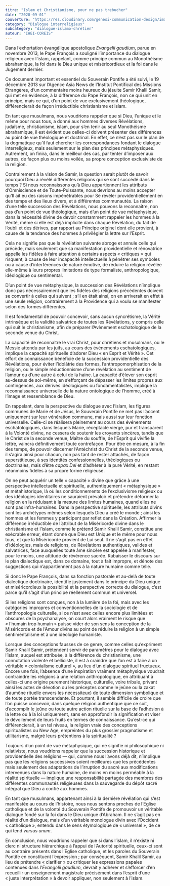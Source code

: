 ```yaml
---
titre: "Islam et Christianisme, pour ne pas trebucher"
date: "2020-09-01"
couverture: "https://res.cloudinary.com/genesi-communication-design/image/upload/v1604586813/ihei/couvertures/dialogue-interreligieux-3_fj6d78.jpg"
category: "Dialogue interreligieux"
subcategory: "dialogue-islamo-chrétien"
auteur: "IHEI-COREIS"
---
```


Dans l’exhortation évangélique apostolique *Evangelii gaudium*, parue en novembre 2013, le Pape François a souligné l’importance du dialogue religieux avec l’islam, rappelant, comme principe commun au Monothéisme abrahamique, la foi dans le Dieu unique et miséricordieux et la foi dans le Jugement dernier.

Ce document important et essentiel du Souverain Pontife a été suivi, le 19 décembre 2013 sur l’Agence Asia News de l’Institut Pontifical des Missions Etrangères, d’un commentaire moins heureux du jésuite Samir Khalil Samir, qui met en évidence, à la différence du Pape François, non ce qui unit en principe, mais ce qui, d’un point de vue exclusivement théologique, différencierait de façon irréductible christianisme et islam.

En tant que musulmans, nous voudrions rappeler que si Dieu, l’unique et le même pour nous tous, a donné aux hommes diverses Révélations, judaïsme, christianisme, islam, pour s’en tenir au seul Monothéisme abrahamique, il est évident que celles-ci doivent présenter des différences au point de vue théologique et doctrinal. En effet, ce n’est pas sur le plan de la dogmatique qu’il faut chercher les correspondances fondant le dialogue interreligieux, mais seulement sur le plan des principes métaphysiques. Autrement, on finira, dans le meilleur des cas, par tenter d’imposer aux autres, de façon plus ou moins voilée, sa propre conception exclusiviste de la religion.

Contrairement à la vision de Samir, la question serait plutôt de savoir pourquoi Dieu a révélé différentes religions qui se sont succédé dans le temps&nbsp;? Si nous reconnaissons qu’à Dieu appartiennent les attributs d’Omniscience et de Toute-Puissante, nous devrions au moins accepter qu’Il ait eu des raisons impénétrables pour Se révéler providentiellement en des temps et des lieux divers, et à différentes communautés. La raison d’une telle succession des Révélations, nous pouvons la reconnaître, non pas d’un point de vue théologique, mais d’un point de vue métaphysique, dans la nécessité divine de devoir constamment rappeler les hommes à la Vérité, même si elle est déjà implicite dans chaque Révélation, du fait de l’oubli et des dérives, par rapport au Principe originel dont elle provient, à cause de la tendance des hommes à privilégier la lettre sur l’Esprit.

Cela ne signifie pas que la révélation suivante abroge et annule celle qui précède, mais seulement que sa manifestation providentielle et rénovatrice appelle les fidèles à faire attention à certains aspects «&nbsp;critiques&nbsp;» qui risquent, à cause de leur incapacité intellectuelle à pénétrer ses symboles ou à cause d’interférences de nature émotive, de réduire la religion révélée elle-même à leurs propres limitations de type formaliste, anthropologique, idéologique ou sentimental.

D’un point de vue métaphysique, la succession des Révélations n’implique donc pas nécessairement que les fidèles des religions précédentes doivent se convertir à celles qui suivent&nbsp;; s’il en était ainsi, on en arriverait en effet à une seule religion, contrairement à la Providence qui a voulu se manifester selon des formes différentes.

Il est fondamental de pouvoir concevoir, sans aucun syncrétisme, la Vérité intrinsèque et la validité salvatrice de toutes les Révélations, y compris celle qui suit le christianisme, afin de préparer l’Avènement eschatologique de la seconde venue du Christ.

La capacité de reconnaître le vrai Christ, pour chrétiens et musulmans, ou le Messie attendu par les juifs, au cours des événements eschatologiques, implique la capacité spirituelle d’adorer Dieu «&nbsp;en Esprit et Vérité&nbsp;». Cet effort de connaissance bénéficie de la succession providentielle des Révélations, pour éviter l’idolâtrie des formes, l’anthropomorphisation de la religion, ou le simple réductionnisme d’une révélation au sentiment de l’amour ou d’une autre à celui de la haine. La capacité d’élever son esprit au-dessus de soi-même, en s’efforçant de dépasser les limites propres aux contingences, aux dérives idéologiques ou fondamentalistes, implique la reconnaissance universelle de la nature ontologique de l’homme, créé à l’image et ressemblance de Dieu.

En rappelant, dans la perspective du dialogue avec l’islam, les figures communes de Marie et de Jésus, le Souverain Pontife ne met pas l’accent uniquement sur leur vénération commune, mais aussi sur leur fonction universelle. Celle-ci se réalisera pleinement au cours des événements eschatologiques, dans lesquels Marie, réceptacle vierge, pur et transparent à la Volonté divine, ne cessera de soutenir les croyants sincères, tandis que le Christ de la seconde venue, Maître du souffle, de l’Esprit qui vivifie la lettre, vaincra définitivement toute contrefaçon. Pour être en mesure, à la fin des temps, de pouvoir discerner l’Antéchrist du Christ de la seconde venue, il s’agira ainsi pour chacun, non pas tant de rester attachés, de façon superstitieuse, à ses identités confessionnelles, théologiques ou doctrinales, mais d’être *capax Dei* et d’adhérer à la pure Vérité, en restant néanmoins fidèles à sa propre forme religieuse.

On ne peut acquérir un telle «&nbsp;capacité&nbsp;» divine que grâce à une perspective intellectuelle et spirituelle, authentiquement «&nbsp;métaphysique&nbsp;» et métahistorique, là où les conditionnements de l’exclusivisme religieux ou des idéologies identitaires ne sauraient prévaloir et prétendre déformer la religion en la réduisant à la mesure des limites humaines, quand elles ne sont pas infra-humaines. Dans la perspective spirituelle, les attributs divins sont les archétypes mêmes selon lesquels Dieu a créé le monde&nbsp;; ainsi les hommes et les femmes y participent par reflet dans la Création. Affirmer la différence irréductible de l’attribut de la Miséricorde divine dans le christianisme et l’islam, comme le prétend Samir Khalil Samir, constitue une exécrable erreur, étant donné que Dieu est Unique et le même pour nous tous, et que la Miséricorde provient de Lui seul. Il ne s’agit pas en effet d’idéologies, mais de religions, de Révélations authentiques, valides et salvatrices, face auxquelles toute âme sincère est appelée à manifester, pour le moins, une attitude de révérence sacrée. Rabaisser le discours sur le plan dialectique est, dans ce domaine, tout à fait impropre, et dénote des suggestions qui n’appartiennent pas à la nature humaine comme telle.

Si donc le Pape François, dans sa fonction pastorale et au-delà de toute dialectique doctrinaire, identifie justement dans le principe du Dieu unique et miséricordieux la possibilité et la perspective correcte du dialogue, c’est parce qu’il s’agit d’un principe réellement commun et universel.

Si les religions sont conçues, non à la lumière de la foi, mais avec les catégories impropres et conventionnelles de la sociologie et de l’anthropologie culturelle, si ce n’est avec celles encore plus limitées et obscures de la psychanalyse, on court alors vraiment le risque que «&nbsp;l’humain trop humain&nbsp;» puisse vider de son sens la conception de la Miséricorde et de l’Amour divins au point de réduire la religion à un simple sentimentalisme et à une idéologie humaniste.

Lorsque des conceptions fausses de ce genre, comme celles qu’expriment Samir Khalil Samir, prétendent servir de paramètres pour le dialogue avec l’islam, auquel est attribuée, à la différence du christianisme, une connotation violente et belliciste, il est à craindre que l’on est à faire à un véritable «&nbsp;colonialisme culturel&nbsp;», au lieu d’un dialogue spirituel fructueux. Encore une fois, l’absence d’une inspiration vraiment métaphysique voudrait contraindre les religions à une relation anthropologique, en attribuant à celles-ci une origine purement historique, culturelle, voire tribale, privant ainsi les actes de dévotion ou les préceptes comme le jeûne ou la zakat (l’aumône rituelle envers les nécessiteux) de toute dimension symbolique et de toute portée transcendante. Et pourtant, il semble difficile de croire que l’on puisse concevoir, dans quelque religion authentique que ce soit, d’accomplir le jeûne ou toute autre action rituelle sur la base de l’adhésion à la lettre ou à la loi uniquement, sans en approfondir la signification et viser le dévoilement de leurs fruits en termes de connaissance. Qu’est-ce qui différencierait, à un tel niveau, la religion vraie des conceptions spiritualistes ou New Age, empreintes du plus grossier pragmatisme et utilitarisme, malgré leurs prétentions à la spiritualité&nbsp;? 

Toujours d’un point de vue métaphysique, qui ne signifie ni philosophique ni relativiste, nous voudrions rappeler que la succession historique et providentielle des religions — qui, comme nous l’avons déjà dit, n’implique pas que les religions successives soient meilleures que les précédentes mais seulement des adaptations de l’irruption du sacré aux modifications intervenues dans la nature humaine, de moins en moins perméable à la réalité spirituelle — implique une responsabilité partagée des membres des différentes communautés religieuses dans la sauvegarde du dépôt sacré intégral que Dieu a confié aux hommes.

En tant que musulmans, appartenant ainsi à la dernière révélation qui s’est manifestée au cours de l’histoire, nous nous sentons proches de l’Eglise catholique et de la volonté du Souverain Pontife de promouvoir un véritable dialogue fondé sur la foi dans le Dieu unique d’Abraham. Il ne s’agit pas en réalité d’un dialogue, mais d’un véritable monologue divin avec l’Occident «&nbsp;catholique&nbsp;», entendu dans le sens étymologique de «&nbsp;universel&nbsp;», de ce qui tend *versus unum*.

En conclusion, nous voudrions rappeler que si dans l’islam, il n’existe ni clerc ni structure hiérarchique à l’appui de l’Autorité spirituelle, ceux-ci sont au contraire présents dans l’Eglise catholique, et les paroles du Souverain Pontife en constituent l’expression&nbsp;; par conséquent, Samir Khalil Samir, au lieu de prétendre «&nbsp;clarifier&nbsp;» ou critiquer les expressions papales contenues dans l’*Evangelii gaudium*, devrait y adhérer et s’efforcer d’en recueillir un enseignement magistrale précisément dans l’esprit d’une «&nbsp;juste interprétation&nbsp;» à devoir appliquer, non seulement à l’islam.
